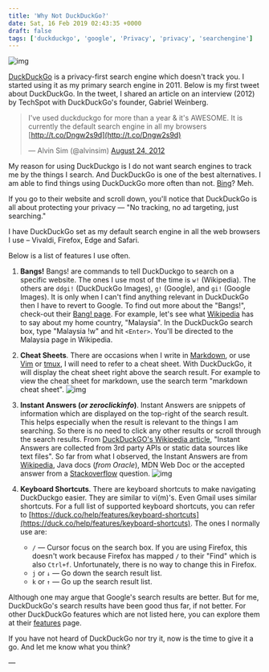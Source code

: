 ```yaml
---
title: 'Why Not DuckDuckGo?'
date: Sat, 16 Feb 2019 02:43:35 +0000
draft: false
tags: ['duckduckgo', 'google', 'Privacy', 'privacy', 'searchengine']
---
```


![img](/images/DuckDuckGo-Logo-Vertical.png)

[DuckDuckGo](https://duckduckgo.com) is a privacy-first search engine which doesn't track you. I started using it as my primary search engine in 2011. Below is my first tweet about DuckDuckGo. In the tweet, I shared an article on an interview (2012) by TechSpot with DuckDuckGo's founder, Gabriel Weinberg.

> I've used duckduckgo for more than a year & it's AWESOME. It is currently the default search engine in all my browsers [http://t.co/Dngw2s9d](http://t.co/Dngw2s9d)
>
> — Alvin Sim (@alvinsim) [August 24, 2012](https://twitter.com/alvinsim/status/238873381863297024?ref_src=twsrc%5Etfw)

My reason for using DuckDuckgo is I do not want search engines to track me by the things I search. And DuckDuckGo is one of the best alternatives. I am able to find things using DuckDuckGo more often than not. [Bing](https://www.bing.com/)? Meh.

If you go to their website and scroll down, you'll notice that DuckDuckGo is all about protecting your privacy — "No tracking, no ad targeting, just searching."

I have DuckDuckGo set as my default search engine in all the web browsers I use – Vivaldi, Firefox, Edge and Safari.

Below is a list of features I use often.

1.  **Bangs!** Bangs! are commands to tell DuckDuckgo to search on a specific website. The ones I use most of the time is `w!` (Wikipedia). The others are `ddgi!` (DuckDuckGo Images), `g!` (Google), and `gi!` (Google Images). It is only when I can't find anything relevant in DuckDuckGo then I have to revert to Google. To find out more about the "Bangs!", check-out their [Bang! page](https://duckduckgo.com/bang). For example, let's see what [Wikipedia](https://www.wikipedia.org/) has to say about my home country, "Malaysia". In the DuckDuckGo search box, type "Malaysia !w" and hit `<Enter>`. You'll be directed to the Malaysia page in Wikipedia.

2.  **Cheat Sheets**. There are occasions when I write in [Markdown](https://en.wikipedia.org/wiki/Markdown), or use [Vim](http://www.vim.org/) or [tmux](https://github.com/tmux), I will need to refer to a cheat sheet. With DuckDuckGo, it will display the cheat sheet right above the search result. For example to view the cheat sheet for markdown, use the search term "markdown cheat sheet". ![img](/images/duckduckgo-cheatsheet.png)

3.  **Instant Answers (_or zeroclickinfo_)**. Instant Answers are snippets of information which are displayed on the top-right of the search result. This helps especially when the result is relevant to the things I am searching. So there is no need to click any other results or scroll through the search results. From [DuckDuckGO's Wikipedia article](https://en.wikipedia.org/wiki/DuckDuckGo), "Instant Answers are collected from 3rd party APIs or static data sources like text files". So far from what I observed, the Instant Answers are from [Wikipedia](https://www.wikipedia.org), Java docs (_from Oracle_), MDN Web Doc or the accepted answer from a [Stackoverflow](https://stackoverflow.com) question. ![img](/images/duckduckgo-wikipediaSnippet.png)

4.  **Keyboard Shortcuts**. There are keyboard shortcuts to make navigating DuckDuckgo easier. They are similar to vi(m)'s. Even Gmail uses similar shortcuts. For a full list of supported keyboard shortcuts, you can refer to [https://duck.co/help/features/keyboard-shortcuts](https://duck.co/help/features/keyboard-shortcuts). The ones I normally use are:

    *   `/` — Cursor focus on the search box. If you are using Firefox, this doesn't work because Firefox has mapped `/` to their "Find" which is also `Ctrl+f`. Unfortunately, there is no way to change this in Firefox.
    *   `j` or `↓` — Go down the search result list.
    *   `k` or `↑` — Go up the search result list.

Although one may argue that Google's search results are better. But for me, DuckDuckGo's search results have been good thus far, if not better. For other DuckDuckGo features which are not listed here, you can explore them at their [features](https://duck.co/help/features) page.

If you have not heard of DuckDuckGo nor try it, now is the time to give it a go. And let me know what you think?

––
